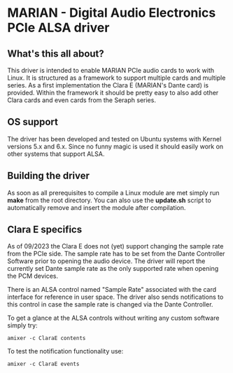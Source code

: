 # MARIAN - Digital Audio Electronics PCIe ALSA driver

## What's this all about?
This driver is intended to enable MARIAN PCIe audio cards to work with Linux.
It is structured as a framework to support multiple cards and multiple series.
As a first implementation the Clara E (MARIAN's Dante card) is provided. Within
the framework it should be pretty easy to also add other Clara cards and even
cards from the Seraph series.

## OS support
The driver has been developed and tested on Ubuntu systems with Kernel versions
5.x and 6.x. Since no funny magic is used it should easily work on other systems
that support ALSA.

## Building the driver
As soon as all prerequisites to compile a Linux module are met simply run
**make** from the root directory. You can also use the **update.sh** script to
automatically remove and insert the module after compilation.

## Clara E specifics
As of 09/2023 the Clara E does not (yet) support changing the sample rate from
the PCIe side. The sample rate has to be set from the Dante Controller Software
prior to opening the audio device. The driver will report the currently set
Dante sample rate as the only supported rate when opening the PCM devices.

There is an ALSA control named "Sample Rate" associated with the card interface
for reference in user space. The driver also sends notifications to this control
in case the sample rate is changed via the Dante Controller.

To get a glance at the ALSA controls without writing any custom software simply
try:
```shell
amixer -c ClaraE contents
```
To test the notification functionality use:
```shell
amixer -c ClaraE events
```
